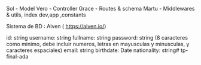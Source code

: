 Sol - Model
Vero - Controller
Grace - Routes & schema
Martu - Middlewares & utils, index dev,app ,constants

Sistema de BD : Aiven ( https://aiven.io/)

id: string
username: string
fullname: string
password: string (8 caracteres como minimo, debe incluir numeros, letras en mayusculas y minusculas, y caracteres espaciales)
email: string
birthdate: Date
nationality: string# tp-final-ada
